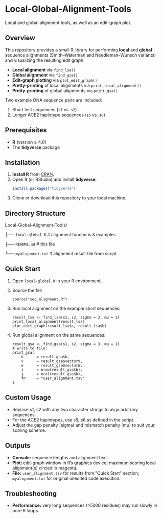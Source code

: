 # Local-Global-Alignment-Tools
Local and global alignment tools, as well as an edit-graph plot.

## Overview

This repository provides a small R library for performing **local** and **global** sequence alignments (Smith–Waterman and Needleman–Wunsch variants) and visualizing the resulting edit graph:

- **Local alignment** via `find_lsa()`  
- **Global alignment** via `find_gsa()`  
- **Edit-graph plotting** via `plot_edit_graph()`  
- **Pretty-printing** of local alignments via `print_local_alignment()`  
- **Pretty-printing** of global alignments via `print_gsa()`  

Two example DNA sequence pairs are included:

1. Short test sequences (`s1` vs. `s2`)  
2. Longer ACE2 haplotype sequences (`s5` vs. `s6`)  

## Prerequisites

- **R** (version ≥ 4.0)  
- The **tidyverse** package  

## Installation

1. **Install R** from [CRAN](https://cran.r-project.org/).  
2. Open R (or RStudio) and install **tidyverse**:
   ```r
   install.packages("tidyverse")
3. Clone or download this repository to your local machine.

## Directory Structure

Local-Global-Alignment-Tools/

├── `local-global.R`    # alignment functions & examples

├── `README.md`          # this file

└── `myalignment.txt`    # alignment result file from script


## Quick Start
1. Open `local-global.R` in your R environment.
2. Source the file

       source("seq_alignment.R")
3. Run local alignment on the example short sequences:

       result_lsa <- find_lsa(s1, s2, sigma = 3, mu = 2)
       print_local_alignment(result_lsa)
       plot_edit_graph(result_lsa$s, result_lsa$b)
4. Run global alignment on the same sequences:
   
       result_gsa <- find_gsa(s1, s2, sigma = 3, mu = 2)
       # write to file:
       print_gsa(
           b      = result_gsa$b,
           v      = result_gsa$vectorV,
           w      = result_gsa$vectorW,
           i      = nrow(result_gsa$b),
           j      = ncol(result_gsa$b),
           fn     = "user_alignment.tsv"
       )

## Custom Usage
- Replace s1, s2 with any two character strings to align arbitrary sequences.
- For the ACE2 haplotypes, use s5, s6 as defined in the script.
- Adjust the gap penalty (sigma) and mismatch penalty (mu) to suit your scoring scheme.

## Outputs
- **Console:** sequence lengths and alignment text.
- **Plot:** edit-graph window in R’s graphics device; maximum scoring local alignment(s) circled in magenta.
- **File:** `user_alignment.tsv` for results from "Quick Start" section; `myalignment.txt` for original unedited code execution.

## Troubleshooting
- **Performance:** very long sequences (>5000 residues) may run slowly in pure R loops.
